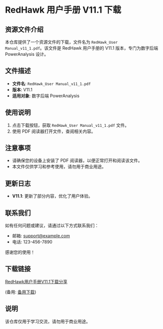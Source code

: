 # RedHawk 用户手册 V11.1 下载

## 资源文件介绍

本仓库提供了一个资源文件的下载，文件名为 `RedHawk_User Manual_v11_1.pdf`。该文件是 RedHawk 用户手册的 V11.1 版本，专门为数字后端 PowerAnalysis 设计。

## 文件描述

- **文件名**: `RedHawk_User Manual_v11_1.pdf`
- **版本**: V11.1
- **适用对象**: 数字后端 PowerAnalysis

## 使用说明

1. 点击下载按钮，获取 `RedHawk_User Manual_v11_1.pdf` 文件。
2. 使用 PDF 阅读器打开文件，查阅相关内容。

## 注意事项

- 请确保您的设备上安装了 PDF 阅读器，以便正常打开和阅读该文件。
- 本文件仅供学习和参考使用，请勿用于商业用途。

## 更新日志

- **V11.1**: 更新了部分内容，优化了用户体验。

## 联系我们

如有任何问题或建议，请通过以下方式联系我们：

- 邮箱: support@example.com
- 电话: 123-456-7890

感谢您的使用！

## 下载链接
[RedHawk用户手册V11.1下载分享](https://pan.quark.cn/s/3258b659641b) 

(备用: [备用下载](https://pan.baidu.com/s/1ZbTOGo8-yafcniVf_I-EWA?pwd=1234))

## 说明

该仓库仅用于学习交流，请勿用于商业用途。
